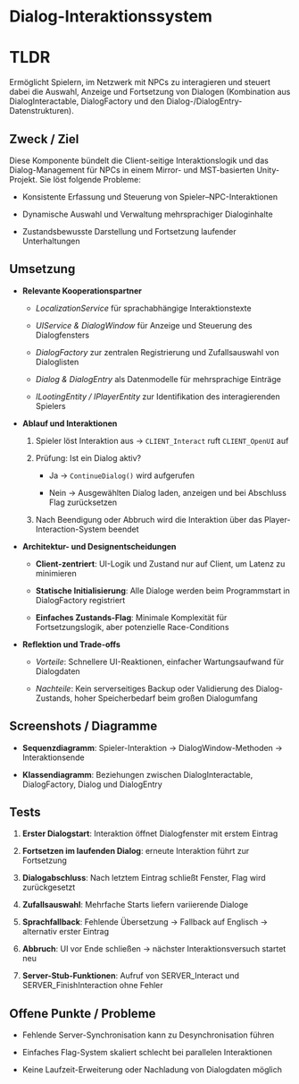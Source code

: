 # Dialog-Interaktionssystem

# TLDR

Ermöglicht Spielern, im Netzwerk mit NPCs zu interagieren und steuert dabei die Auswahl, Anzeige und Fortsetzung von Dialogen (Kombination aus DialogInteractable, DialogFactory und den Dialog-/DialogEntry-Datenstrukturen).

## Zweck / Ziel

Diese Komponente bündelt die Client-seitige Interaktionslogik und das Dialog-Management für NPCs in einem Mirror- und MST-basierten Unity-Projekt. Sie löst folgende Probleme:

- Konsistente Erfassung und Steuerung von Spieler–NPC-Interaktionen
    
- Dynamische Auswahl und Verwaltung mehrsprachiger Dialoginhalte
    
- Zustandsbewusste Darstellung und Fortsetzung laufender Unterhaltungen
    

## Umsetzung

- **Relevante Kooperationspartner**
    
    - _LocalizationService_ für sprachabhängige Interaktionstexte
        
    - _UIService & DialogWindow_ für Anzeige und Steuerung des Dialogfensters
        
    - _DialogFactory_ zur zentralen Registrierung und Zufallsauswahl von Dialoglisten
        
    - _Dialog & DialogEntry_ als Datenmodelle für mehrsprachige Einträge
        
    - _ILootingEntity / IPlayerEntity_ zur Identifikation des interagierenden Spielers
        
- **Ablauf und Interaktionen**
    
    1. Spieler löst Interaktion aus → `CLIENT_Interact` ruft `CLIENT_OpenUI` auf
        
    2. Prüfung: Ist ein Dialog aktiv?
        
        - Ja → `ContinueDialog()` wird aufgerufen
            
        - Nein → Ausgewählten Dialog laden, anzeigen und bei Abschluss Flag zurücksetzen
            
    3. Nach Beendigung oder Abbruch wird die Interaktion über das Player-Interaction-System beendet
        
- **Architektur- und Designentscheidungen**
    
    - **Client-zentriert**: UI-Logik und Zustand nur auf Client, um Latenz zu minimieren
        
    - **Statische Initialisierung**: Alle Dialoge werden beim Programmstart in DialogFactory registriert
        
    - **Einfaches Zustands-Flag**: Minimale Komplexität für Fortsetzungslogik, aber potenzielle Race-Conditions
        
- **Reflektion und Trade-offs**
    
    - _Vorteile_: Schnellere UI-Reaktionen, einfacher Wartungsaufwand für Dialogdaten
        
    - _Nachteile_: Kein serverseitiges Backup oder Validierung des Dialog-Zustands, hoher Speicherbedarf beim großen Dialogumfang
        

## Screenshots / Diagramme

- **Sequenzdiagramm**: Spieler-Interaktion → DialogWindow-Methoden → Interaktionsende
    
- **Klassendiagramm**: Beziehungen zwischen DialogInteractable, DialogFactory, Dialog und DialogEntry
    

## Tests

1. **Erster Dialogstart**: Interaktion öffnet Dialogfenster mit erstem Eintrag
    
2. **Fortsetzen im laufenden Dialog**: erneute Interaktion führt zur Fortsetzung
    
3. **Dialogabschluss**: Nach letztem Eintrag schließt Fenster, Flag wird zurückgesetzt
    
4. **Zufallsauswahl**: Mehrfache Starts liefern variierende Dialoge
    
5. **Sprachfallback**: Fehlende Übersetzung → Fallback auf Englisch → alternativ erster Eintrag
    
6. **Abbruch**: UI vor Ende schließen → nächster Interaktionsversuch startet neu
    
7. **Server-Stub-Funktionen**: Aufruf von SERVER_Interact und SERVER_FinishInteraction ohne Fehler
    

## Offene Punkte / Probleme

- Fehlende Server-Synchronisation kann zu Desynchronisation führen
    
- Einfaches Flag-System skaliert schlecht bei parallelen Interaktionen
    
- Keine Laufzeit-Erweiterung oder Nachladung von Dialogdaten möglich